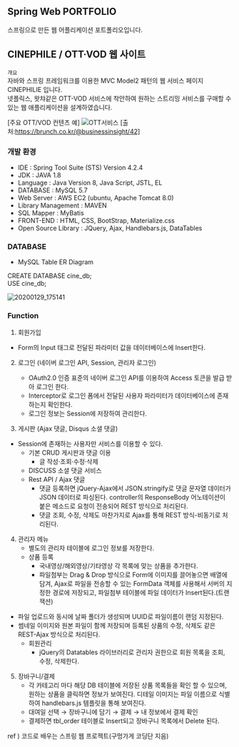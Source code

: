 ## Spring Web PORTFOLIO
스프링으로 만든 웹 어플리케이션 포트폴리오입니다.

## CINEPHILE / OTT·VOD 웹 사이트
`개요`<br>
자바와 스프링 프레임워크를 이용한 MVC Model2 패턴의 웹 서비스 페이지 CINEPHILIE 입니다.<br>
넷플릭스, 왓챠같은 OTT-VOD 서비스에 착안하여 원하는 스트리밍 서비스를 구매할 수 있는 웹 애플리케이션을 설계하였습니다.

[주요 OTT/VOD 컨텐츠 예]
![OTT서비스](https://user-images.githubusercontent.com/44256670/71643024-2d7e0800-2cf7-11ea-8bc7-ec6c14aeec4f.jpg)
[출처:https://brunch.co.kr/@businessinsight/42]

### 개발 환경
- IDE : Spring Tool Suite (STS) Version 4.2.4
- JDK : JAVA 1.8
- Language : Java Version 8, Java Script, JSTL, EL
- DATABASE : MySQL 5.7
- Web Server : AWS EC2 (ubuntu, Apache Tomcat 8.0)
- Library Management : MAVEN
- SQL Mapper : MyBatis
- FRONT-END : HTML, CSS, BootStrap, Materialize.css
- Open Source Library : JQuery, Ajax, Handlebars.js, DataTables
  
### DATABASE
- MySQL Table ER Diagram

CREATE DATABASE cine_db;<br>
USE cine_db;

![20200129_175141](https://user-images.githubusercontent.com/44256670/73346660-9b532a80-42c9-11ea-993a-64a63cc9251b.jpg)

### Function
1. 회원가입
  - Form의 Input 태그로 전달된 파라미터 값을 데이터베이스에 Insert한다.

2. 로그인 (네이버 로그인 API, Session, 관리자 로그인)
      - OAuth2.0 인증 표준의 네이버 로그인 API를 이용하여 Access 토큰을 발급 받아 로그인 한다.
      - Interceptor로 로그인 폼에서 전달된 사용자 파라미터가 데이터베이스에 존재하는지 확인한다.
      - 로그인 정보는 Session에 저장하여 관리한다.

3. 게시판 (Ajax 댓글, Disqus 소셜 댓글)
  - Session에 존재하는 사용자만 서비스를 이용할 수 있다.
    - 기본 CRUD 게시판과 댓글 이용
      - 글 작성·조회·수정·삭제
    - DISCUSS 소셜 댓글 서비스
    - Rest API / Ajax 댓글
      - 댓글 등록하면 jQuery-Ajax에서 JSON.stringify로 댓글 문자열 데이터가 JSON 데이터로 파싱된다. controller의 ResponseBody 어노테이션이 붙은 메소드로 요청이 전송되어 REST 방식으로 처리된다.
      - 댓글 조회, 수정, 삭제도 마찬가지로 Ajax를 통해 REST 방식-비동기로 처리된다.
      
4. 관리자 메뉴
    - 별도의 관리자 테이블에 로그인 정보를 저장한다.
    - 상품 등록
      - 국내영상/해외영상/기타영상 각 목록에 맞는 상품을 추가한다.
      - 파일첨부는 Drag & Drop 방식으로 Form에 이미지를 끌어놓으면 배열에 담겨, Ajax로 파일을 전송할 수 있는 FormData 객체를 사용해서 서버의 지정한 경로에 저장되고, 파일첨부 테이블에 파일 데이터가 Insert된다.(트랜잭션)
- 파일 업로드와 동시에 날짜 폴더가 생성되며 UUID로 파일이름이 랜덤 지정된다.
- 썸네일 이미지와 원본 파일이 함께 저장되며 등록된 상품의 수정, 삭제도 같은 REST-Ajax 방식으로 처리된다.
    - 회원관리
      - jQuery의 Datatables 라이브러리로 관리자 권한으로 회원 목록을 조회, 수정, 삭제한다.
    
5. 장바구니/결제
    - 각 카테고리 마다 해당 DB 테이블에 저장된 상품 목록들을 확인 할 수 있으며, 원하는 상품을 클릭하면 정보가 보여진다. 디테일 이미지는 파일 이름으로 식별하여 handlebars.js 템플릿을 통해 보여진다.
    - 대여일 선택 → 장바구니에 담기 → 결제 → 내 정보에서 결제 확인
    - 결제하면 tbl_order 테이블로 Insert되고 장바구니 목록에서 Delete 된다.
 
ref ) 코드로 배우는 스프링 웹 프로젝트(구멍가게 코딩단 지음)
